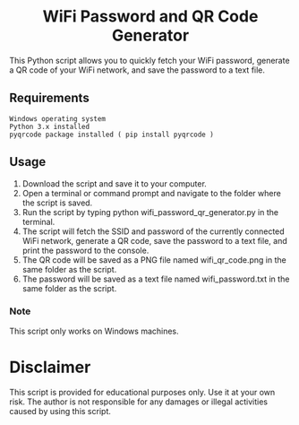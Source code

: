 <h1 align=center> WiFi Password and QR Code Generator </h1>

This Python script allows you to quickly fetch your WiFi password, generate a QR code of your WiFi network, and save the password to a text file.


## Requirements
```
Windows operating system
Python 3.x installed
pyqrcode package installed ( pip install pyqrcode )
```

## Usage
1. Download the script and save it to your computer.
2. Open a terminal or command prompt and navigate to the folder where the script is saved.
3. Run the script by typing python wifi_password_qr_generator.py in the terminal.
4. The script will fetch the SSID and password of the currently connected WiFi network, generate a QR code, save the password to a text file, and print the password to the console.
5. The QR code will be saved as a PNG file named wifi_qr_code.png in the same folder as the script.
6. The password will be saved as a text file named wifi_password.txt in the same folder as the script.

### Note
This script only works on Windows machines.


# Disclaimer
This script is provided for educational purposes only. Use it at your own risk. The author is not responsible for any damages or illegal activities caused by using this script.
